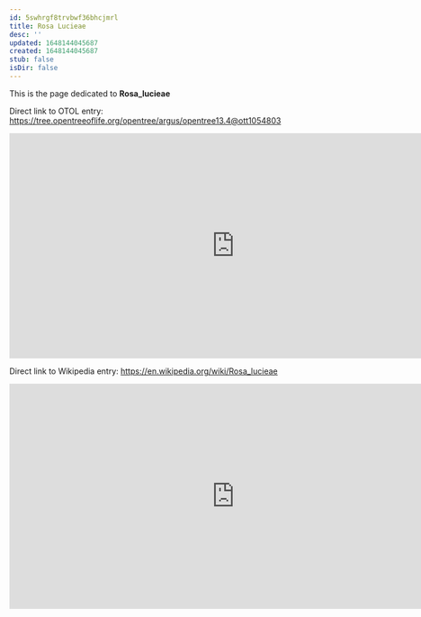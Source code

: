 ```yaml
---
id: 5swhrgf8trvbwf36bhcjmrl
title: Rosa Lucieae
desc: ''
updated: 1648144045687
created: 1648144045687
stub: false
isDir: false
---
```

This is the page dedicated to **Rosa_lucieae**


Direct link to OTOL entry: https://tree.opentreeoflife.org/opentree/argus/opentree13.4@ott1054803



<html>
    <body>
    <iframe src="https://tree.opentreeoflife.org/opentree/argus/opentree13.4@ott1054803"
    width="800" height="400" frameborder="0" allowfullscreen> </iframe>
    </body>
</html>
    


Direct link to Wikipedia entry: https://en.wikipedia.org/wiki/Rosa_lucieae



<html>
    <body>
    <iframe src="https://en.wikipedia.org/wiki/Rosa_lucieae"
    width="800" height="400" frameborder="0" allowfullscreen> </iframe>
    </body>
</html>
    
